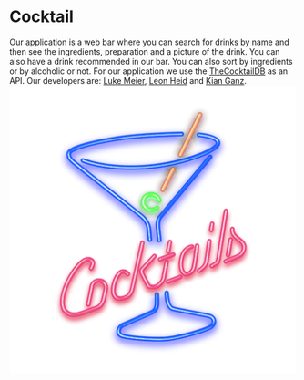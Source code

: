 # Cocktail

Our application is a web bar where you can search for drinks by name and then see the ingredients, preparation and a picture of the drink. You can also have a drink recommended in our bar. You can also sort by ingredients or by alcoholic or not. For our application we use the [TheCocktailDB](https://www.thecocktaildb.com/) as an API. Our developers are: [Luke Meier](https://github.com/LukeMeier), [Leon Heid](https://github.com/LeonHeid) and [Kian Ganz](https://github.com/KianGanz).
![Logo](sources/Cocktail.png)
